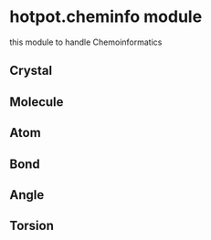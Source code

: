 # hotpot.cheminfo module
this module to handle Chemoinformatics

## Crystal

## Molecule

## Atom

## Bond

## Angle

## Torsion